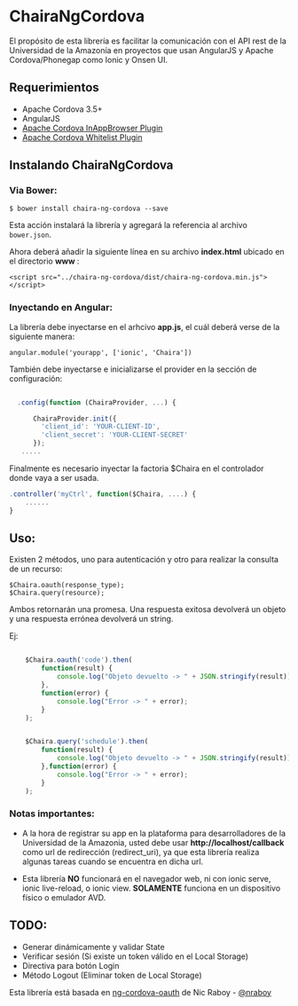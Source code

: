 # ChairaNgCordova

El propósito de esta librería es facilitar la comunicación con el API rest de la Universidad de la Amazonía en proyectos que usan AngularJS y Apache Cordova/Phonegap como Ionic y Onsen UI.

## Requerimientos

* Apache Cordova 3.5+
* AngularJS
* [Apache Cordova InAppBrowser Plugin](http://cordova.apache.org/docs/en/3.0.0/cordova_inappbrowser_inappbrowser.md.html)
* [Apache Cordova Whitelist Plugin](https://github.com/apache/cordova-plugin-whitelist)


## Instalando ChairaNgCordova

### Via Bower:


    $ bower install chaira-ng-cordova --save

Esta acción instalará la librería y agregará la referencia al archivo `bower.json`.

Ahora deberá añadir la siguiente línea en su archivo **index.html** ubicado en el directorio **www** :

    <script src="../chaira-ng-cordova/dist/chaira-ng-cordova.min.js"></script>


### Inyectando en Angular:

La librería debe inyectarse en el arhcivo **app.js**, el cuál deberá verse de la siguiente manera:

    angular.module('yourapp', ['ionic', 'Chaira'])

También debe inyectarse e inicializarse el provider en la sección de configuración:

```javascript

  .config(function (ChairaProvider, ...) {

      ChairaProvider.init({
        'client_id': 'YOUR-CLIENT-ID', 
        'client_secret': 'YOUR-CLIENT-SECRET'
      });
   .....
```

Finalmente es necesario inyectar la factoria $Chaira en el controlador donde vaya a ser usada.


```javascript
.controller('myCtrl', function($Chaira, ....) {
	......
}
```


## Uso:

Existen 2 métodos, uno para autenticación y otro para realizar la consulta de un recurso:

    $Chaira.oauth(response_type);
	$Chaira.query(resource);

Ambos retornarán una promesa. Una respuesta exitosa devolverá un objeto y una respuesta errónea devolverá un string.

Ej:

```javascript

	$Chaira.oauth('code').then(
		function(result) {
    		console.log("Objeto devuelto -> " + JSON.stringify(result));
		},
		function(error) {
	    	console.log("Error -> " + error);
		}
	);
```


```javascript

	$Chaira.query('schedule').then(
		function(result) {
    		console.log("Objeto devuelto -> " + JSON.stringify(result));
    	},function(error) {
			console.log("Error -> " + error);
		}
	);
```

### Notas importantes:

- A la hora de registrar su app en la plataforma para desarrolladores de la Universidad de la Amazonia, usted debe usar **http://localhost/callback** como url de redirección (redirect_uri), ya que esta librería realiza algunas tareas cuando se encuentra en dicha url.


- Esta librería **NO** funcionará en el navegador web, ni con ionic serve, ionic live-reload, o ionic view.  **SOLAMENTE** funciona en un dispositivo físico o emulador AVD.


## TODO:

- Generar dinámicamente y validar State
- Verificar sesión (Si existe un token válido en el Local Storage)
- Directiva para botón Login
- Método Logout (Eliminar token de Local Storage)


Esta librería está basada en [ng-cordova-oauth](https://github.com/nraboy/ng-cordova-oauth) de Nic Raboy - [@nraboy](https://www.twitter.com/nraboy)